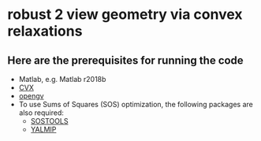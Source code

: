 # robust 2 view geometry via convex relaxations
## Here are the prerequisites for running the code
* Matlab, e.g. Matlab r2018b
* [CVX](http://cvxr.com/cvx/doc/install.html)
* [opengv](https://laurentkneip.github.io/opengv/page_installation.html)
* To use Sums of Squares (SOS) optimization, the following packages are also required:
  * [SOSTOOLS](https://www.cds.caltech.edu/sostools/)
  * [YALMIP](https://yalmip.github.io/)
